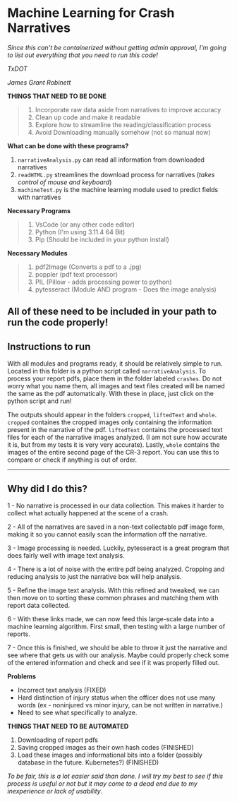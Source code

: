 # **Machine Learning for Crash Narratives**
*Since this can't be containerized without getting admin approval, I'm going to list out everything that you need to run this code!*

*TxDOT*

*James Grant Robinett*

**THINGS THAT NEED TO BE DONE**
> 1. Incorporate raw data aside from narratives to improve accuracy
> 2. Clean up code and make it readable
> 3. Explore how to streamline the reading/classification process
> 4. Avoid Downloading manually somehow (not so manual now)

**What can be done with these programs?**
1. `narrativeAnalysis.py` can read all information from downloaded narratives
2. `readHTML.py` streamlines the download process for narratives (*takes control of mouse and keyboard*)
3. `machineTest.py` is the machine learning module used to predict fields with narratives


**Necessary Programs**
> 1. VsCode (or any other code editor)
> 2. Python (I'm using 3.11.4 64 Bit)
> 3. Pip (Should be included in your python install)

**Necessary Modules**
> 1. pdf2Image (Converts a pdf to a .jpg)
> 2. poppler (pdf text processor)
> 3. PIL (Pillow - adds processing power to python)
> 4. pytesseract (Module AND program - Does the image analysis)

**All of these need to be included in your path to run the code properly!**
---

## Instructions to run

With all modules and programs ready, it should be relatively simple to run. Located in this folder is a python script called `narrativeAnalysis`. To process your report pdfs, place them in the folder labeled `crashes`. Do not worry what you name them, all images and text files created will be named the same as the pdf automatically. With these in place, just click on the python script and run!

The outputs should appear in the folders `cropped`, `liftedText` and `whole`. `cropped` containes the cropped images only containing the information present in the narrative of the pdf. `liftedText` contains the processed text files for each of the narrative images analyzed. (I am not sure how accurate it is, but from my tests it is very very accurate). Lastly, `whole` contains the images of the entire second page of the CR-3 report. You can use this to compare or check if anything is out of order.

---

## Why did I do this?

1 - No narrative is processed in our data collection. This makes it harder to collect what actually happened at the scene of a crash.

2 - All of the narratives are saved in a non-text collectable pdf image form, making it so you cannot easily scan the information off the narrative.

3 - Image processing is needed. Luckily, pytesseract is a great program that does fairly well with image text analysis.

4 - There is a lot of noise with the entire pdf being analyzed. Cropping and reducing analysis to just the narrative box will help analysis.

5 - Refine the image text analysis. With this refined and tweaked, we can then move on to sorting these common phrases and matching them with report data collected.

6 - With these links made, we can now feed this large-scale data into a machine learning algorithm. First small, then testing with a large number of reports.

7 - Once this is finished, we should be able to throw it just the narrative and see where that gets us with our analysis. Maybe could properly check some of the entered information and check and see if it was properly filled out.

**Problems**
- Incorrect text analysis (FIXED)
- Hard distinction of injury status when the officer does not use many words (ex - noninjured vs minor injury, can be not written in narrative.)
- Need to see what specifically to analyze.

**THINGS THAT NEED TO BE AUTOMATED**

1. Downloading of report pdfs
2. Saving cropped images as their own hash codes (FINISHED)
3. Load these images and informational bits into a folder (possibly database in the future. Kubernetes?) (FINISHED)


*To be fair, this is a lot easier said than done. I will try my best to see if this process is useful or not but it may come to a dead end due to my inexperience or lack of usability*.

